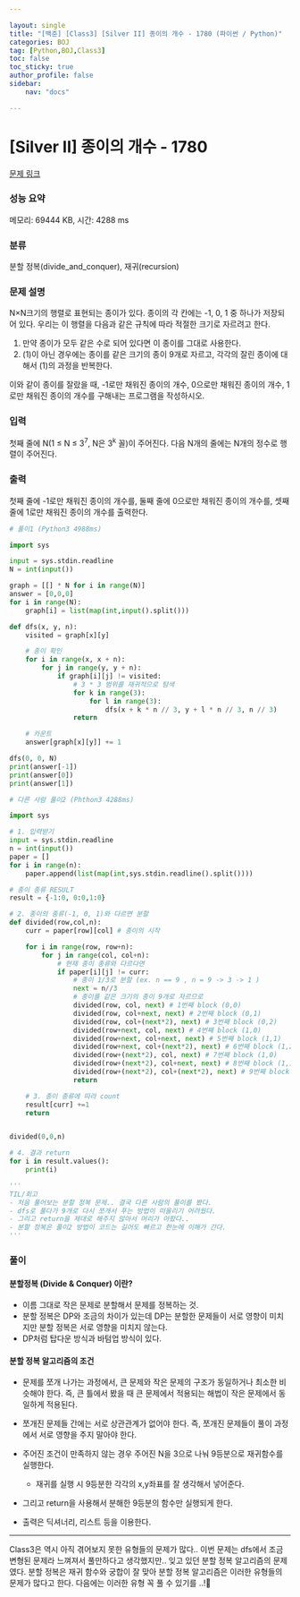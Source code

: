 ```yaml
---

layout: single
title: "[백준] [Class3] [Silver II] 종이의 개수 - 1780 (파이썬 / Python)"
categories: BOJ
tag: [Python,BOJ,Class3]
toc: false
toc_sticky: true
author_profile: false
sidebar:
    nav: "docs"

---
```

# [Silver II] 종이의 개수 - 1780 

[문제 링크](https://www.acmicpc.net/problem/1780) 

### 성능 요약

메모리: 69444 KB, 시간: 4288 ms

### 분류

분할 정복(divide_and_conquer), 재귀(recursion)

### 문제 설명

<p>N×N크기의 행렬로 표현되는 종이가 있다. 종이의 각 칸에는 -1, 0, 1 중 하나가 저장되어 있다. 우리는 이 행렬을 다음과 같은 규칙에 따라 적절한 크기로 자르려고 한다.</p>

<ol>
	<li>만약 종이가 모두 같은 수로 되어 있다면 이 종이를 그대로 사용한다.</li>
	<li>(1)이 아닌 경우에는 종이를 같은 크기의 종이 9개로 자르고, 각각의 잘린 종이에 대해서 (1)의 과정을 반복한다.</li>
</ol>

<p>이와 같이 종이를 잘랐을 때, -1로만 채워진 종이의 개수, 0으로만 채워진 종이의 개수, 1로만 채워진 종이의 개수를 구해내는 프로그램을 작성하시오.</p>

### 입력 

 <p>첫째 줄에 N(1 ≤ N ≤ 3<sup>7</sup>, N은 3<sup>k</sup> 꼴)이 주어진다. 다음 N개의 줄에는 N개의 정수로 행렬이 주어진다.</p>

### 출력 

 <p>첫째 줄에 -1로만 채워진 종이의 개수를, 둘째 줄에 0으로만 채워진 종이의 개수를, 셋째 줄에 1로만 채워진 종이의 개수를 출력한다.</p>



```python
# 풀이1 (Python3 4988ms)

import sys

input = sys.stdin.readline
N = int(input())

graph = [[] * N for i in range(N)]
answer = [0,0,0]
for i in range(N):
    graph[i] = list(map(int,input().split()))

def dfs(x, y, n):
    visited = graph[x][y]

    # 종이 확인
    for i in range(x, x + n):
        for j in range(y, y + n):
            if graph[i][j] != visited:
                # 3 * 3 범위를 재귀적으로 탐색
                for k in range(3):
                    for l in range(3):
                        dfs(x + k * n // 3, y + l * n // 3, n // 3)
                return

    # 카운트
    answer[graph[x][y]] += 1

dfs(0, 0, N)
print(answer[-1])
print(answer[0])
print(answer[1])

# 다른 사람 풀이2 (Phthon3 4288ms)

import sys

# 1. 입력받기 
input = sys.stdin.readline
n = int(input())
paper = []
for i in range(n):
    paper.append(list(map(int,sys.stdin.readline().split())))

# 종이 종류 RESULT 
result = {-1:0, 0:0,1:0}

# 2. 종이의 종류(-1, 0, 1)와 다르면 분할 
def divided(row,col,n):
    curr = paper[row][col] # 종이의 시작 

    for i in range(row, row+n):
        for j in range(col, col+n):
            # 현재 종이 종류와 다르다면 
            if paper[i][j] != curr:
                # 종이 1/3로 분할 (ex. n == 9 , n = 9 -> 3 -> 1 )
                next = n//3
                # 종이를 같은 크기의 종이 9개로 자르므로 
                divided(row, col, next) # 1번째 block (0,0)
                divided(row, col+next, next) # 2번째 block (0,1)
                divided(row, col+(next*2), next) # 3번째 block (0,2)
                divided(row+next, col, next) # 4번째 block (1,0)
                divided(row+next, col+next, next) # 5번째 block (1,1)
                divided(row+next, col+(next*2), next) # 6번째 block (1,2)
                divided(row+(next*2), col, next) # 7번째 block (1,0)
                divided(row+(next*2), col+next, next) # 8번째 block (1,1)
                divided(row+(next*2), col+(next*2), next) # 9번째 block (1,2)
                return 

    # 3. 종이 종류에 따라 count 
    result[curr] +=1 
    return 


divided(0,0,n)

# 4. 결과 return 
for i in result.values():
    print(i)

'''
TIL/회고
- 처음 풀어보는 분할 정복 문제.. 결국 다른 사람의 풀이를 봤다.
- dfs로 풀다가 9개로 다시 쪼개서 푸는 방법이 떠올리기 어려웠다.
- 그리고 return을 제대로 해주지 않아서 머리가 아팠다..
- 분할 정복은 풀이2 방법이 코드는 길어도 빠르고 한눈에 이해가 간다.
'''
```

### 풀이

#### 분할정복 (Divide & Conquer) 이란?

  * 이름 그대로 작은 문제로 분할해서 문제를 정복하는 것.
  * 분할 정복은 DP와 조금의 차이가 있는데 DP는 분할한 문제들이 서로 영향이 미치지만 분할 정복은 서로 영향을 미치지 않는다.
  * DP처럼 탑다운 방식과 바텀업 방식이 있다.

#### 분할 정복 알고리즘의 조건
  * 문제를 쪼개 나가는 과정에서, 큰 문제와 작은 문제의 구조가 동일하거나 최소한 비슷해야 한다. 즉, 큰 틀에서 봤을 때 큰 문제에서 적용되는 해법이 작은 문제에서 동일하게 적용된다.
  * 쪼개진 문제들 간에는 서로 상관관계가 없어야 한다. 즉, 쪼개진 문제들이 풀이 과정에서 서로 영향을 주지 말아야 한다.

* 주어진 조건이 만족하지 않는 경우 주어진 N을 3으로 나눠 9등분으로 재귀함수를 실행한다.
  * 재귀를 실행 시 9등분한 각각의 x,y좌표를 잘 생각해서 넣어준다.
* 그리고 return을 사용해서 분해한 9등분의 함수만 실행되게 한다.
* 출력은 딕셔너리, 리스트 등을 이용한다.

---
Class3은 역시 아직 겪어보지 못한 유형들의 문제가 많다.. 이번 문제는 dfs에서 조금 변형된 문제라 느껴져서 풀만하다고 생각했지만.. 잊고 있던 분할 정복 알고리즘의 문제였다.
분할 정복은 재귀 함수와 궁합이 잘 맞아 분할 정복 알고리즘은 이러한 유형들의 문제가 많다고 한다. 다음에는 이러한 유형 꼭 풀 수 있기를 ..!🙏
